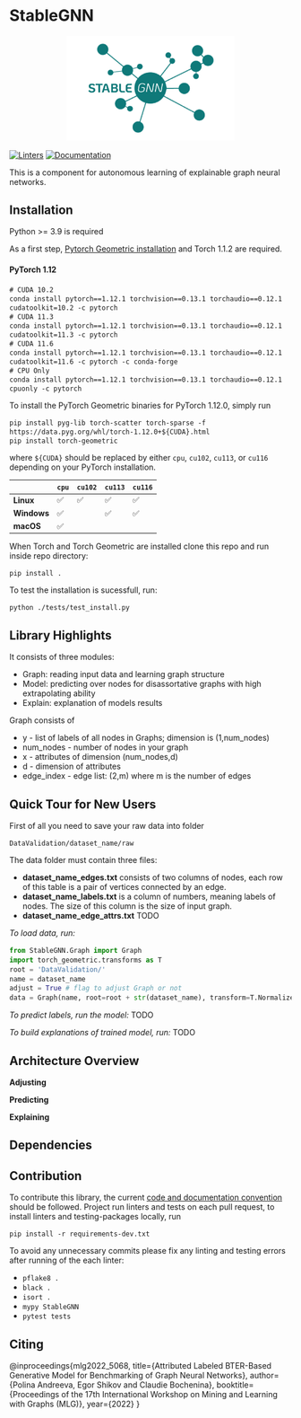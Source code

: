# StableGNN

<p align="center">
  <img src="docs/stable_gnn.png" width="300px"> 
</p>


[![Linters](https://github.com/anpolol/StableGNN/actions/workflows/linters.yml/badge.svg)](https://github.com/anpolol/StableGNN/actions/workflows/testing.yml)
[![Documentation](https://github.com/anpolol/StableGNN/actions/workflows/gh_pages.yml/badge.svg)](https://anpolol.github.io/StableGNN/index.html)

This is a component for autonomous learning of explainable graph neural networks.


## Installation
Python >= 3.9 is required

As a first step, [Pytorch Geometric installation](https://github.com/pyg-team/pytorch_geometric/) and Torch 1.1.2 are required.

#### PyTorch 1.12

```
# CUDA 10.2
conda install pytorch==1.12.1 torchvision==0.13.1 torchaudio==0.12.1 cudatoolkit=10.2 -c pytorch
# CUDA 11.3
conda install pytorch==1.12.1 torchvision==0.13.1 torchaudio==0.12.1 cudatoolkit=11.3 -c pytorch
# CUDA 11.6
conda install pytorch==1.12.1 torchvision==0.13.1 torchaudio==0.12.1 cudatoolkit=11.6 -c pytorch -c conda-forge
# CPU Only
conda install pytorch==1.12.1 torchvision==0.13.1 torchaudio==0.12.1 cpuonly -c pytorch
```

To install the PyTorch Geometric binaries for PyTorch 1.12.0, simply run


```
pip install pyg-lib torch-scatter torch-sparse -f https://data.pyg.org/whl/torch-1.12.0+${CUDA}.html
pip install torch-geometric
```

where `${CUDA}` should be replaced by either `cpu`, `cu102`, `cu113`, or `cu116` depending on your PyTorch installation.

|             | `cpu` | `cu102` | `cu113` | `cu116` |
|-------------|-------|---------|---------|---------|
| **Linux**   | ✅    | ✅      | ✅      | ✅      |
| **Windows** | ✅    |         | ✅      | ✅      |
| **macOS**   | ✅    |         |         |         |


When Torch and Torch Geometric are installed clone this repo and run inside repo directory:

```
pip install . 
```

To test the installation is sucessfull, run: 

```
python ./tests/test_install.py
```

## Library Highlights
It consists of three modules:
* Graph: reading input data and learning graph structure
* Model: predicting over nodes for disassortative graphs with high extrapolating ability 
* Explain: explanation of models results

Graph consists of 
* y - list of labels of all nodes in Graphs; dimension is (1,num_nodes)
* num_nodes - number of nodes in your graph
* x - attributes of dimension (num_nodes,d)
* d - dimension of attributes
* edge_index - edge list: (2,m) where m is the number of edges



## Quick Tour for New Users
First of all you need to save your raw data into folder 
```
DataValidation/dataset_name/raw
```
The data folder must contain three files: 

* **dataset_name_edges.txt** consists of two columns of nodes, each row of this table is a pair of vertices connected by an edge.
* **dataset_name_labels.txt** is a column of numbers, meaning labels of nodes. The size of this column is the size of input graph.
* **dataset_name_edge_attrs.txt** TODO


_To load data, run:_
```python
from StableGNN.Graph import Graph
import torch_geometric.transforms as T
root = 'DataValidation/'
name = dataset_name
adjust = True # flag to adjust Graph or not
data = Graph(name, root=root + str(dataset_name), transform=T.NormalizeFeatures(), adjust_flag=adjust)[0]
```
 
_To predict labels, run the model:_
TODO

_To build explanations of trained model, run:_
TODO


## Architecture Overview
**Adjusting** 

**Predicting**

**Explaining**

## Dependencies

## Contribution
To contribute this library, the current [code and documentation convention](wiki/Development.md) should be followed.
Project run linters and tests on each pull request, to install linters and testing-packages locally, run 

```
pip install -r requirements-dev.txt
```
To avoid any unnecessary commits please fix any linting and testing errors after running of the each linter:
- `pflake8 .`
- `black .`
- `isort .`
- `mypy StableGNN`
- `pytest tests`

## Citing

@inproceedings{mlg2022_5068,
title={Attributed Labeled BTER-Based Generative Model for Benchmarking of Graph Neural Networks},
author={Polina Andreeva, Egor Shikov and Claudie Bocheninа},
booktitle={Proceedings of the 17th International Workshop on Mining and Learning with Graphs (MLG)},
year={2022}
}
